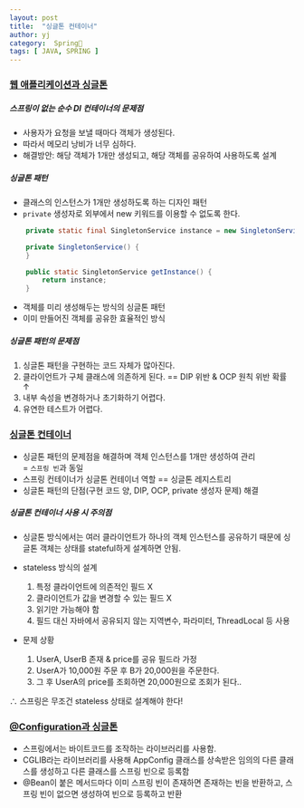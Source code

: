 ```yaml
---
layout: post
title:  "싱글톤 컨테이너"
author: yj
category:  Spring🌱
tags: [ JAVA, SPRING ]
---
```


### <a href="#">웹 애플리케이션과 싱글톤</a>

##### 스프링이 없는 순수 DI 컨테이너의 문제점
- 사용자가 요청을 보낼 때마다 객체가 생성된다.
- 따라서 메모리 낭비가 너무 심하다.
- 해결방안: 해당 객체가 1개만 생성되고, 해당 객체를 공유하여 사용하도록 설계

##### 싱글톤 패턴
- 클래스의 인스턴스가 1개만 생성하도록 하는 디자인 패턴
-  `private` 생성자로 외부에서 new 키워드를 이용할 수 없도록 한다.
```java
    private static final SingletonService instance = new SingletonService();

    private SingletonService() {
    }

    public static SingletonService getInstance() {
        return instance;
    }
```
- 객체를 미리 생성해두는 방식의 싱글톤 패턴
- 이미 만들어진 객체를 공유한 효율적인 방식

##### 싱글톤 패턴의 문제점
1. 싱글톤 패턴을 구현하는 코드 자체가 많아진다.
2. 클라이언트가 구체 클래스에 의존하게 된다. == DIP 위반 & OCP 원칙 위반 확률 ↑
3. 내부 속성을 변경하거나 초기화하기 어렵다.
4. 유연한 테스트가 어렵다.

### <a href="#">싱글톤 컨테이너</a>
- 싱글톤 패턴의 문제점을 해결하며 객체 인스턴스를 1개만 생성하여 관리<br/>
= `스프링 빈`과 동일
- 스프링 컨테이너가 싱글톤 컨테이너 역할 == 싱글톤 레지스트리
- 싱글톤 패턴의 단점(구현 코드 양, DIP, OCP, private 생성자 문제) 해결

##### 싱글톤 컨테이너 사용 시 주의점
- 싱글톤 방식에서는 여러 클라이언트가 하나의 객체 인스턴스를 공유하기 때문에 싱글톤 객체는 상태를 stateful하게 설계하면 안됨.
- stateless 방식의 설계
    1. 특정 클라이언트에 의존적인 필드 X
    2. 클라이언트가 값을 변경할 수 있는 필드 X
    3. 읽기만 가능해야 함
    4. 필드 대신 자바에서 공유되지 않는 지역변수, 파라미터, ThreadLocal 등 사용

- 문제 상황
    1. UserA, UserB 존재 & price를 공유 필드라 가정
    2. UserA가 10,000원 주문 후 B가 20,000원을 주문한다.
    3. 그 후 UserA의 price를 조회하면 20,000원으로 조회가 된다..<br/>
    
∴ 스프링은 무조건 stateless 상태로 설계해야 한다!

### <a href="#">@Configuration과 싱글톤</a>
- 스프링에서는 바이트코드를 조작하는 라이브러리를 사용함.
- CGLIB라는 라이브러리를 사용해 AppConfig 클래스를 상속받은 임의의 다른 클래스를 생성하고 다른 클래스를 스프링 빈으로 등록함
- @Bean이 붙은 메서드마다 이미 스프링 빈이 존재하면 존재하는 빈을 반환하고, 스프링 빈이 없으면 생성하여 빈으로 등록하고 반환

